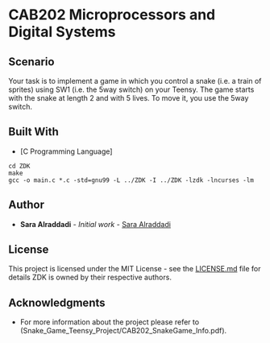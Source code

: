 # CAB202 Microprocessors and Digital Systems


## Scenario
Your task is to implement a game in which you control a snake (i.e. a train of sprites) using SW1 (i.e. the 5­way switch) on your Teensy. The game starts with the snake at length 2 and with 5 lives. To move it, you use the 5­way switch.

## Built With
 * [C Programming Language]
 
```
cd ZDK
make
gcc -o main.c *.c -std=gnu99 -L ../ZDK -I ../ZDK -lzdk -lncurses -lm
```

## Author

* **Sara Alraddadi** - *Initial work* - [Sara Alraddadi](https://github.com/Saraalraddadi)


## License

This project is licensed under the MIT License - see the [LICENSE.md](LICENSE.md) file for details
ZDK is owned by their respective authors.


## Acknowledgments

* For more information about the project please refer to (Snake_Game_Teensy_Project/CAB202_SnakeGame_Info.pdf).
